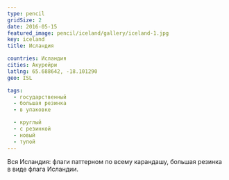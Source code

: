 ```yaml
---
type: pencil
gridSize: 2
date: 2016-05-15
featured_image: pencil/iceland/gallery/iceland-1.jpg
key: iceland
title: Исландия

countries: Исландия
cities: Акурейри
latlng: 65.688642, -18.101290
geo: ISL

tags:
  - государственный
  - большая резинка
  - в упаковке

  - круглый
  - с резинкой
  - новый
  - тупой
---
```


Вся Исландия: флаги паттерном по всему карандашу, большая резинка в виде флага Исландии.
